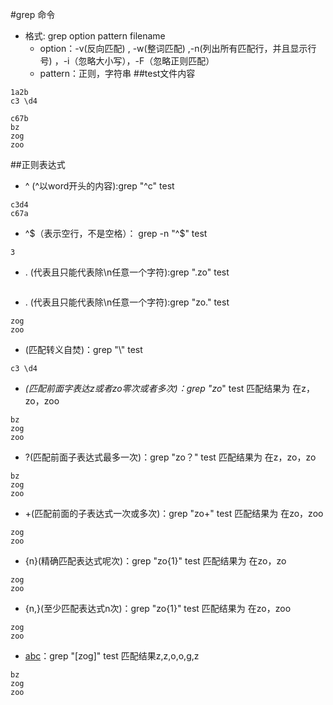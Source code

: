 #grep 命令
* 格式: grep option  pattern  filename
  * option：-v(反向匹配) , -w(整词匹配) ,-n(列出所有匹配行，并且显示行号) ，-i（忽略大小写），-F（忽略正则匹配）
  * pattern：正则，字符串
##test文件内容
````
1a2b
c3 \d4

c67b
bz
zog
zoo
````
##正则表达式

* ^ (^以word开头的内容):grep  "^c" test
  
````
c3d4
c67a
````
* ^$（表示空行，不是空格）： grep -n "^$" test
````
3
````
* .	(代表且只能代表除\n任意一个字符):grep ".zo" test
````
````
* .	(代表且只能代表除\n任意一个字符):grep "zo." test
````
zog
zoo
````
* \(匹配转义自焚)：grep "\\" test
````
c3 \d4
````
* *(匹配前面字表达z或者zo零次或者多次)：grep "zo*" test 匹配结果为 在z，zo，zoo
````
bz
zog
zoo
````
* ?(匹配前面子表达式最多一次)：grep "zo？" test 匹配结果为 在z，zo，zo
````
bz
zog
zoo
````

* +(匹配前面的子表达式一次或多次)：grep "zo+" test 匹配结果为 在zo，zoo
````
zog
zoo
````
* {n}(精确匹配表达式呢次)：grep "zo{1}" test 匹配结果为 在zo，zo
````
zog
zoo
````
* {n,}(至少匹配表达式n次)：grep "zo{1}" test 匹配结果为 在zo，zoo
````
zog
zoo
````
* [abc](匹配中括号内所有字符)：grep "[zog]" test 匹配结果z,z,o,o,g,z
````
bz
zog
zoo
````